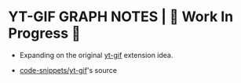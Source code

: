 # YT-GIF GRAPH NOTES | 🚧 Work In Progress 🚧

- Expanding on the original [yt-gif](https://github.com/kauderk/kauderk.github.io/tree/main/yt-gif-extension/install) extension idea.

- [code-snippets/yt-gif](https://github.com/kauderk/code-snippets/tree/master/yt-gif)'s source
